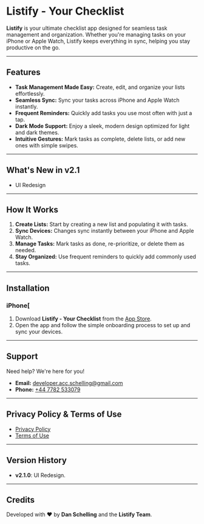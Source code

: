 # Listify - Your Checklist

**Listify** is your ultimate checklist app designed for seamless task management and organization. Whether you're managing tasks on your iPhone or Apple Watch, Listify keeps everything in sync, helping you stay productive on the go.

---

## Features

- **Task Management Made Easy:** Create, edit, and organize your lists effortlessly.
- **Seamless Sync:** Sync your tasks across iPhone and Apple Watch instantly.
- **Frequent Reminders:** Quickly add tasks you use most often with just a tap.
- **Dark Mode Support:** Enjoy a sleek, modern design optimized for light and dark themes.
- **Intuitive Gestures:** Mark tasks as complete, delete lists, or add new ones with simple swipes.

---

## What's New in v2.1

- UI Redesign
  

---

## How It Works

1. **Create Lists:** Start by creating a new list and populating it with tasks.
2. **Sync Devices:** Changes sync instantly between your iPhone and Apple Watch.
3. **Manage Tasks:** Mark tasks as done, re-prioritize, or delete them as needed.
4. **Stay Organized:** Use frequent reminders to quickly add commonly used tasks.

---

## Installation

### iPhone[
1. Download **Listify - Your Checklist** from the [App Store](https://apps.apple.com/us/app/listify-youre-checklist/id6740306656).
2. Open the app and follow the simple onboarding process to set up and sync your devices.

---

## Support

Need help? We're here for you!

- **Email:** [developer.acc.schelling@gmail.com](mailto:developer.acc.schelling@gmail.com)
- **Phone:** [+44 7782 533079](tel:+447782533079)

---

## Privacy Policy & Terms of Use

- [Privacy Policy](https://www.freeprivacypolicy.com/live/14f21182-30ff-4625-b76d-ec626fb95c0d)
- [Terms of Use](https://www.freeprivacypolicy.com/live/1e379a45-28a0-41b2-8fa8-7a25d3dd70d6)

---

## Version History

- **v2.1.0**: UI Redesign.

---

## Credits

Developed with ❤️ by **Dan Schelling** and the **Listify Team**.
